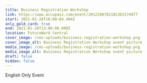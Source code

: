 ```yaml
---
title: Business Registration Workshop
link: https://www.accupass.com/event/2012290702181363174977
start: 2021-01-28T10:00:04.404Z
only_gold_card: true
end: 2021-01-28T13:00:00.000Z
location: FutureWard Central
cover_image: /cms-uploads/business-registration-workshop.png
cover_image_alt: Business Registration Workshop event picture
media_image: /cms-uploads/business-registration-workshop.png
media_image_alt: Business Registration Workshop event picture
draft: false
hidden: false
---
```

English Only Event